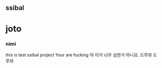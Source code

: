 ## ssibal 
# joto
### nimi

this is test ssibal project
Your are fucking 
야 이거 너무 심한거 아니요.
드루와 드루와 
